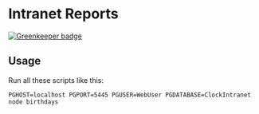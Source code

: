 # Intranet Reports

[![Greenkeeper badge](https://badges.greenkeeper.io/clocklimited/IntranetReports.svg)](https://greenkeeper.io/)

## Usage

Run all these scripts like this:

`PGHOST=localhost PGPORT=5445 PGUSER=WebUser PGDATABASE=ClockIntranet node birthdays`
